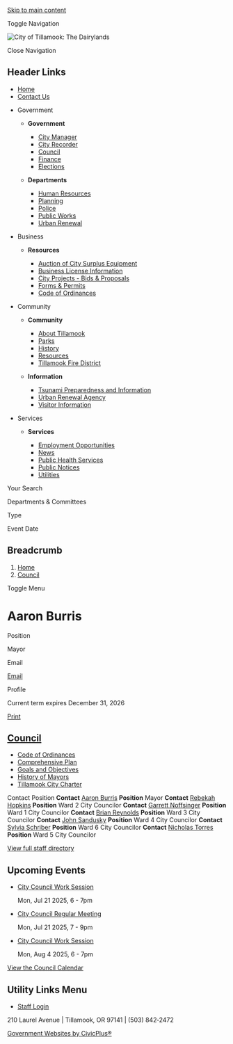 [Skip to main content](https://www.tillamookor.gov/council/directory-listing/aaron-burris/)

Toggle Navigation

![City of Tillamook: The Dairylands](https://www.tillamookor.gov/sites/g/files/vyhlif14181/files/City-of-Tillamook-Logo.png)

Close Navigation

## Header Links

- [Home](https://www.tillamookor.gov)
- [Contact Us](https://www.tillamookor.gov/contact-us)

<!--THE END-->

- Government
  
  - **Government**
    
    - [City Manager](https://www.tillamookor.gov/city-manager)
    - [City Recorder](https://www.tillamookor.gov/city-recorder)
    - [Council](https://www.tillamookor.gov/council)
    - [Finance](https://www.tillamookor.gov/finance)
    - [Elections](https://www.tillamookor.gov/Elections)
  
  <!--THE END-->
  
  - **Departments**
    
    - [Human Resources](https://www.tillamookor.gov/human-resources)
    - [Planning](https://www.tillamookor.gov/planning)
    - [Police](https://www.tillamookor.gov/police)
    - [Public Works](https://www.tillamookor.gov/public-works)
    - [Urban Renewal](https://www.tillamookor.gov/urban-renewal)
  
  <!--THE END-->
  
  <!--THE END-->
- Business
  
  - **Resources**
    
    - [Auction of City Surplus Equipment](https://www.tillamookor.gov/auction-city-surplus-equipment)
    - [Business License Information](https://www.tillamookor.gov/business-license-information)
    - [City Projects - Bids &amp; Proposals](https://www.tillamookor.gov/finance/page/bids-and-proposals-city-projects)
    - [Forms &amp; Permits](https://www.tillamookor.gov/forms)
    - [Code of Ordinances](https://codelibrary.amlegal.com/codes/tillamookor/latest/overview "(opens in a new window)")
  
  <!--THE END-->
  
  <!--THE END-->
  
  <!--THE END-->
- Community
  
  - **Community**
    
    - [About Tillamook](https://www.tillamookor.gov/about-tillamook)
    - [Parks](https://www.tillamookor.gov/parks)
    - [History](https://www.tillamookor.gov/history)
    - [Resources](https://www.tillamookor.gov/resources)
    - [Tillamook Fire District](https://www.tillamookor.gov/fire)
  
  <!--THE END-->
  
  - **Information**
    
    - [Tsunami Preparedness and Information](https://www.tillamookor.gov/tsunami-preparedness-and-information)
    - [Urban Renewal Agency](https://www.tillamookor.gov/urban-renewal)
    - [Visitor Information](https://www.tillamookor.gov/visitor-information)
  
  <!--THE END-->
  
  <!--THE END-->
- Services
  
  - **Services**
    
    - [Employment Opportunities](https://www.tillamookor.gov/jobs)
    - [News](https://www.tillamookor.gov/news)
    - [Public Health Services](https://www.tillamookor.gov/resources/page/public-safety-links)
    - [Public Notices](https://www.tillamookor.gov/meetings)
    - [Utilities](https://www.tillamookor.gov/utilities)
  
  <!--THE END-->
  
  <!--THE END-->
  
  <!--THE END-->

Your Search

Departments &amp; Committees

Type

Event Date

## Breadcrumb

1. [Home](https://www.tillamookor.gov)
2. [Council](https://www.tillamookor.gov/council)

Toggle Menu

# Aaron Burris

Position

Mayor

Email

[Email](https://www.tillamookor.gov/email-contact/node/811/field_email "Email Aaron Burris (opens in a new window)")

Profile

Current term expires December 31, 2026

[Print](https://www.tillamookor.gov/print/pdf/node/811)

## [Council](https://www.tillamookor.gov/council)

- [Code of Ordinances](https://codelibrary.amlegal.com/codes/tillamookor/latest/overview "(opens in a new window)")
- [Comprehensive Plan](https://www.tillamookor.gov/council/page/comprehensive-plan)
- [Goals and Objectives](https://www.tillamookor.gov/council/page/goals-and-objectives)
- [History of Mayors](https://www.tillamookor.gov/council/page/history-mayors)
- [Tillamook City Charter](https://www.tillamookor.gov/council/page/tillamook-city-charter)

Contact Position **Contact** [Aaron Burris](https://www.tillamookor.gov/council/directory-listing/aaron-burris) **Position** Mayor **Contact** [Rebekah Hopkins](https://www.tillamookor.gov/council/directory-listing/rebekah-hopkins) **Position** Ward 2 City Councilor **Contact** [Garrett Noffsinger](https://www.tillamookor.gov/council/directory-listing/garrett-noffsinger) **Position** Ward 1 City Councilor **Contact** [Brian Reynolds](https://www.tillamookor.gov/council/directory-listing/brian-reynolds) **Position** Ward 3 City Councilor **Contact** [John Sandusky](https://www.tillamookor.gov/council/directory-listing/john-sandusky) **Position** Ward 4 City Councilor **Contact** [Sylvia Schriber](https://www.tillamookor.gov/council/directory-listing/sylvia-schriber) **Position** Ward 6 City Councilor **Contact** [Nicholas Torres](https://www.tillamookor.gov/council/directory-listing/nicholas-torres) **Position** Ward 5 City Councilor

[View full staff directory](https://www.tillamookor.gov/directory)

## Upcoming Events

- [City Council Work Session](https://www.tillamookor.gov/council/page/city-council-work-session)
  
  Mon, Jul 21 2025, 6 - 7pm
- [City Council Regular Meeting](https://www.tillamookor.gov/council/page/city-council-regular-meeting)
  
  Mon, Jul 21 2025, 7 - 9pm
- [City Council Work Session](https://www.tillamookor.gov/council/page/city-council-work-session-0)
  
  Mon, Aug 4 2025, 6 - 7pm

[View the Council Calendar](https://www.tillamookor.gov/calendar?boards-commissions=641)

## Utility Links Menu

- [Staff Login](https://www.tillamookor.gov/login?destination=%2Fcouncil%2Fdirectory-listing%2Faaron-burris)

210 Laurel Avenue | Tillamook, OR 97141 | (503) 842‑2472

[Government Websites by CivicPlus®](https://www.civicplus.com "(opens in a new window)")